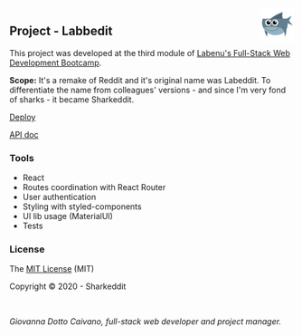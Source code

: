 <img src="https://github.com/caivano/sharkeddit/blob/sharkeddit/src/assets/img/shark.png" alt="sharkeddit logo" title="Shark" align="right" height="60" />

## Project - Labbedit
This project was developed at the third module of [Labenu's Full-Stack Web Development Bootcamp](https://www.labenu.com.br/).

**Scope:** It's a remake of Reddit and it's original name was Labeddit. To differentiate the name from colleagues' versions - and since I'm very fond of sharks - it became Sharkeddit. 

[Deploy](http://sharkeddit.surge.sh/)

[API doc](https://documenter.getpostman.com/view/7549981/SW7T9XRj#47058e80-86e8-45ff-8d7e-15dae1dbf18d)

### Tools
- React
- Routes coordination with React Router
- User authentication
- Styling with styled-components
- UI lib usage (MaterialUI)
- Tests


### License

The [MIT License]() (MIT)

Copyright :copyright: 2020 - Sharkeddit

<br>

*Giovanna Dotto Caivano, full-stack web developer and project manager.* 
